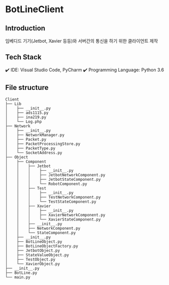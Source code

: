 # BotLineClient

## Introduction

임베디드 기기(Jetbot, Xavier 등등)와 서버간의 통신을 하기 위한 클라이언트 제작

## Tech Stack

✔️ IDE: Visual Studio Code, PyCharm
✔️ Programming Language: Python 3.6

## File structure

```
Client
├── Lib
│    ├── __init__.py
│    ├── ads1115.py
│    ├── ina219.py
│    └── Log.php
├── Network
│    ├── __init__.py
│    ├── NetworkManager.py
│    ├── Packet.py
│    ├── PacketProcessingStore.py
│    ├── PacketType.py
│    └── SocketAddress.py
├── Object
│    ├── Component
│    │    ├── Jetbot
│    │    │    ├── __init__.py
│    │    │    ├── JetbotNetworkComponent.py
│    │    │    ├── JetbotStateComponent.py
│    │    │    └── RobotComponent.py
│    │    ├── Test
│    │    │    ├── __init__.py
│    │    │    ├── TestNetworkComponent.py
│    │    │    └── TestStateComponent.py
│    │    ├── Xavier
│    │    │    ├── __init__.py
│    │    │    ├── XavierNetworkComponent.py
│    │    │    └── XavierStateComponent.py
│    │    ├── __init__.py
│    │    ├── NetworkComponent.py
│    │    └── StateComponent.py
│    ├── __init__.py
│    ├── BotLineObject.py
│    ├── BotLineObjectFactory.py
│    ├── JetbotObject.py
│    ├── StateValueObject.py
│    ├── TestObject.py
│    └── XavierObject.py
├── __init__.py
├── BotLine.py
└── main.py
```
